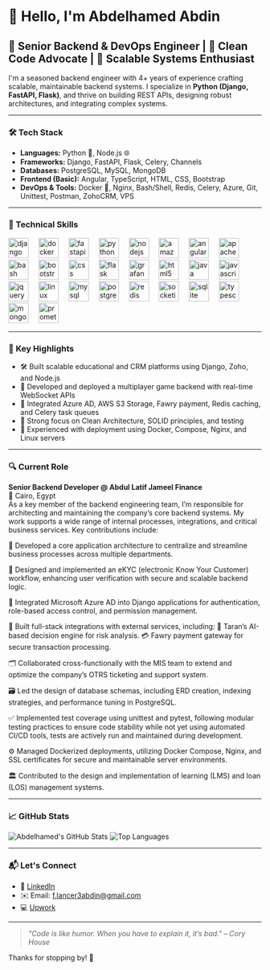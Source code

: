 # 👋 Hello, I'm Abdelhamed Abdin

## 💼 Senior Backend & DevOps Engineer | 🧠 Clean Code Advocate | 🚀 Scalable Systems Enthusiast

I'm a seasoned backend engineer with 4+ years of experience crafting scalable, maintainable backend systems. I specialize in **Python (Django, FastAPI, Flask)**, and thrive on building REST APIs, designing robust architectures, and integrating complex systems.

---

### 🛠️ Tech Stack

- **Languages:** Python 🐍, Node.js 🌐
- **Frameworks:** Django, FastAPI, Flask, Celery, Channels
- **Databases:** PostgreSQL, MySQL, MongoDB
- **Frontend (Basic):** Angular, TypeScript, HTML, CSS, Bootstrap
- **DevOps & Tools:** Docker 🐳, Nginx, Bash/Shell, Redis, Celery, Azure, Git, Unittest, Postman, ZohoCRM, VPS

---

### 💼 Technical Skills

<div align="left">
  <img src="https://cdn.jsdelivr.net/gh/devicons/devicon/icons/django/django-plain.svg" height="40" alt="django logo"  />
  <img width="12" />
  <img src="https://cdn.jsdelivr.net/gh/devicons/devicon/icons/docker/docker-original.svg" height="40" alt="docker logo"  />
  <img width="12" />
  <img src="https://cdn.jsdelivr.net/gh/devicons/devicon/icons/fastapi/fastapi-original.svg" height="40" alt="fastapi logo"  />
  <img width="12" />
  <img src="https://cdn.jsdelivr.net/gh/devicons/devicon/icons/python/python-original.svg" height="40" alt="python logo"  />
  <img width="12" />
  <img src="https://cdn.jsdelivr.net/gh/devicons/devicon/icons/nodejs/nodejs-original.svg" height="40" alt="nodejs logo"  />
  <img width="12" />
  <img src="https://cdn.jsdelivr.net/gh/devicons/devicon/icons/amazonwebservices/amazonwebservices-line-wordmark.svg" height="40" alt="amazonwebservices logo"  />
  <img width="12" />
  <img src="https://cdn.jsdelivr.net/gh/devicons/devicon/icons/angularjs/angularjs-original.svg" height="40" alt="angularjs logo"  />
  <img width="12" />
  <img src="https://cdn.jsdelivr.net/gh/devicons/devicon/icons/apachekafka/apachekafka-original.svg" height="40" alt="apachekafka logo"  />
  <img width="12" />
  <img src="https://cdn.jsdelivr.net/gh/devicons/devicon/icons/bash/bash-original.svg" height="40" alt="bash logo"  />
  <img width="12" />
  <img src="https://cdn.jsdelivr.net/gh/devicons/devicon/icons/bootstrap/bootstrap-original.svg" height="40" alt="bootstrap logo"  />
  <img width="12" />
  <img src="https://cdn.jsdelivr.net/gh/devicons/devicon/icons/css3/css3-original.svg" height="40" alt="css logo"  />
  <img width="12" />
  <img src="https://cdn.jsdelivr.net/gh/devicons/devicon/icons/flask/flask-original.svg" height="40" alt="flask logo"  />
  <img width="12" />
  <img src="https://cdn.jsdelivr.net/gh/devicons/devicon/icons/grafana/grafana-original.svg" height="40" alt="grafana logo"  />
  <img width="12" />
  <img src="https://cdn.jsdelivr.net/gh/devicons/devicon/icons/html5/html5-original.svg" height="40" alt="html5 logo"  />
  <img width="12" />
  <img src="https://cdn.jsdelivr.net/gh/devicons/devicon/icons/java/java-original.svg" height="40" alt="java logo"  />
  <img width="12" />
  <img src="https://cdn.jsdelivr.net/gh/devicons/devicon/icons/javascript/javascript-original.svg" height="40" alt="javascript logo"  />
  <img width="12" />
  <img src="https://cdn.jsdelivr.net/gh/devicons/devicon/icons/jquery/jquery-original.svg" height="40" alt="jquery logo"  />
  <img width="12" />
  <img src="https://cdn.jsdelivr.net/gh/devicons/devicon/icons/linux/linux-original.svg" height="40" alt="linux logo"  />
  <img width="12" />
  <img src="https://cdn.jsdelivr.net/gh/devicons/devicon/icons/mysql/mysql-original.svg" height="40" alt="mysql logo"  />
  <img width="12" />
  <img src="https://cdn.jsdelivr.net/gh/devicons/devicon/icons/postgresql/postgresql-original.svg" height="40" alt="postgresql logo"  />
  <img width="12" />
  <img src="https://cdn.jsdelivr.net/gh/devicons/devicon/icons/redis/redis-original.svg" height="40" alt="redis logo"  />
  <img width="12" />
  <img src="https://cdn.jsdelivr.net/gh/devicons/devicon/icons/socketio/socketio-original.svg" height="40" alt="socketio logo"  />
  <img width="12" />
  <img src="https://cdn.jsdelivr.net/gh/devicons/devicon/icons/sqlite/sqlite-original.svg" height="40" alt="sqlite logo"  />
  <img width="12" />
  <img src="https://cdn.jsdelivr.net/gh/devicons/devicon/icons/typescript/typescript-original.svg" height="40" alt="typescript logo"  />
  <img width="12" />
  <img src="https://cdn.jsdelivr.net/gh/devicons/devicon/icons/mongodb/mongodb-original.svg" height="40" alt="mongodb logo"  />
  <img width="12" />
  <img src="https://cdn.jsdelivr.net/gh/devicons/devicon/icons/prometheus/prometheus-original.svg" height="40" alt="prometheus logo"  />
</div>

---

### 🧩 Key Highlights

- 🛠 Built scalable educational and CRM platforms using Django, Zoho, and Node.js  
- 🧪 Developed and deployed a multiplayer game backend with real-time WebSocket APIs  
- 🧾 Integrated Azure AD, AWS S3 Storage, Fawry payment, Redis caching, and Celery task queues  
- 🧠 Strong focus on Clean Architecture, SOLID principles, and testing  
- 🧰 Experienced with deployment using Docker, Compose, Nginx, and Linux servers

---

### 🔍 Current Role

**Senior Backend Developer @ Abdul Latif Jameel Finance**  
📍 Cairo, Egypt  
As a key member of the backend engineering team, I’m responsible for architecting and maintaining the company’s core backend systems. My work supports a wide range of internal processes, integrations, and critical business services. Key contributions include:

🧱 Developed a core application architecture to centralize and streamline business processes across multiple departments.

🧾 Designed and implemented an eKYC (electronic Know Your Customer) workflow, enhancing user verification with secure and scalable backend logic.

🔐 Integrated Microsoft Azure AD into Django applications for authentication, role-based access control, and permission management.

🔄 Built full-stack integrations with external services, including:
  🧠 Taran’s AI-based decision engine for risk analysis.
  💳 Fawry payment gateway for secure transaction processing.

🗂️ Collaborated cross-functionally with the MIS team to extend and optimize the company’s OTRS ticketing and support system.

🗃️ Led the design of database schemas, including ERD creation, indexing strategies, and performance tuning in PostgreSQL.

✅ Implemented test coverage using unittest and pytest, following modular testing practices to ensure code stability while not yet using automated CI/CD tools, tests are actively run and maintained during development.

⚙️ Managed Dockerized deployments, utilizing Docker Compose, Nginx, and SSL certificates for secure and maintainable server environments.

🏛️ Contributed to the design and implementation of learning (LMS) and loan (LOS) management systems.

---

### 📈 GitHub Stats

![Abdelhamed's GitHub Stats](https://github-readme-stats.vercel.app/api?username=AbdelhamedAbdin&show_icons=true&theme=github_dark)
![Top Languages](https://github-readme-stats.vercel.app/api/top-langs/?username=AbdelhamedAbdin&layout=compact&hide=html)

---

### 📬 Let's Connect

- 🔗 [LinkedIn](https://www.linkedin.com/in/abdelhamed-abdin-%F0%9F%87%B5%F0%9F%87%B8-21118914a/)
- ✉️ Email: f.lancer3abdin@gmail.com
- 💻 [Upwork](https://www.upwork.com/freelancers/~0116b3815d228f60d7)

---

> _"Code is like humor. When you have to explain it, it’s bad." – Cory House_

Thanks for stopping by! 🙌

